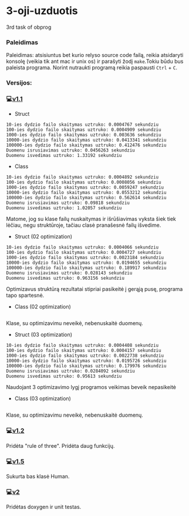 # 3-oji-uzduotis
3rd task of obprog
### Paleidimas

Paleidimas: atsisiuntus bet kurio relyso source code failą, reikia atsidaryti konsolę (veikia tik ant mac ir unix os) ir parašyti žodį `make`.Tokiu būdu bus paleista programa. Norint nutraukti programą reikia paspausti `Ctrl` + `C`.

### Versijos:
### :computer:[v1.1](https://github.com/Tomura69/3-oji-uzduotis/releases/tag/v1.1)
- Struct
```
10-ies dydzio failo skaitymas uztruko: 0.0004767 sekundziu
100-ies dydzio failo skaitymas uztruko: 0.0004909 sekundziu
1000-ies dydzio failo skaitymas uztruko: 0.003636 sekundziu
10000-ies dydzio failo skaitymas uztruko: 0.0413341 sekundziu
100000-ies dydzio failo skaitymas uztruko: 0.412476 sekundziu
Duomenu isrusiavimas uztruko: 0.0456263 sekundziu
Duomenu isvedimas uztruko: 1.33192 sekundziu
```
- Class
```
10-ies dydzio failo skaitymas uztruko: 0.0004892 sekundziu
100-ies dydzio failo skaitymas uztruko: 0.0008056 sekundziu
1000-ies dydzio failo skaitymas uztruko: 0.0059247 sekundziu
10000-ies dydzio failo skaitymas uztruko: 0.0553212 sekundziu
100000-ies dydzio failo skaitymas uztruko: 0.562614 sekundziu
Duomenu isrusiavimas uztruko: 0.09818 sekundziu
Duomenu isvedimas uztruko: 1.02057 sekundziu
```
Matome, jog su klase failų nuskaitymas ir išrūšiavimas vyksta šiek tiek lėčiau, negu struktūroje, tačiau clasė pranašesnė failų išvedime.
- Struct (02 optimization)
```
10-ies dydzio failo skaitymas uztruko: 0.0004066 sekundziu
100-ies dydzio failo skaitymas uztruko: 0.0004727 sekundziu
1000-ies dydzio failo skaitymas uztruko: 0.0023184 sekundziu
10000-ies dydzio failo skaitymas uztruko: 0.0194655 sekundziu
100000-ies dydzio failo skaitymas uztruko: 0.189917 sekundziu
Duomenu isrusiavimas uztruko: 0.028143 sekundziu
Duomenu isvedimas uztruko: 0.963156 sekundziu
```
Optimizavus struktūrą rezultatai stipriai pasikeitė į gerąją pusę, programa tapo spartesnė.
- Class (02 optimization)
```
```
Klase, su optimizavimu neveikė, nebenuskaitė duomenų.
- Struct (03 optimization)
```
10-ies dydzio failo skaitymas uztruko: 0.0004408 sekundziu
100-ies dydzio failo skaitymas uztruko: 0.0004157 sekundziu
1000-ies dydzio failo skaitymas uztruko: 0.0022738 sekundziu
10000-ies dydzio failo skaitymas uztruko: 0.0195726 sekundziu
100000-ies dydzio failo skaitymas uztruko: 0.179976 sekundziu
Duomenu isrusiavimas uztruko: 0.0284092 sekundziu
Duomenu isvedimas uztruko: 0.95613 sekundziu
```
Naudojant 3 optimizavimo lygį programos veikimas beveik nepasikeitė
- Class (03 optimization)
```
```
Klase, su optimizavimu neveikė, nebenuskaitė duomenų.

### :computer:[v1.2](https://github.com/Tomura69/3-oji-uzduotis/releases/tag/v1.2)
Pridėta "rule of three". Pridėta daug funkcijų.
### :computer:[v1.5](https://github.com/Tomura69/3-oji-uzduotis/releases/tag/v1.5)
Sukurta bas klasė Human.
### :computer:[v2](https://github.com/Tomura69/3-oji-uzduotis/releases/tag/v2)
Pridėtas doxygen ir unit testas.
